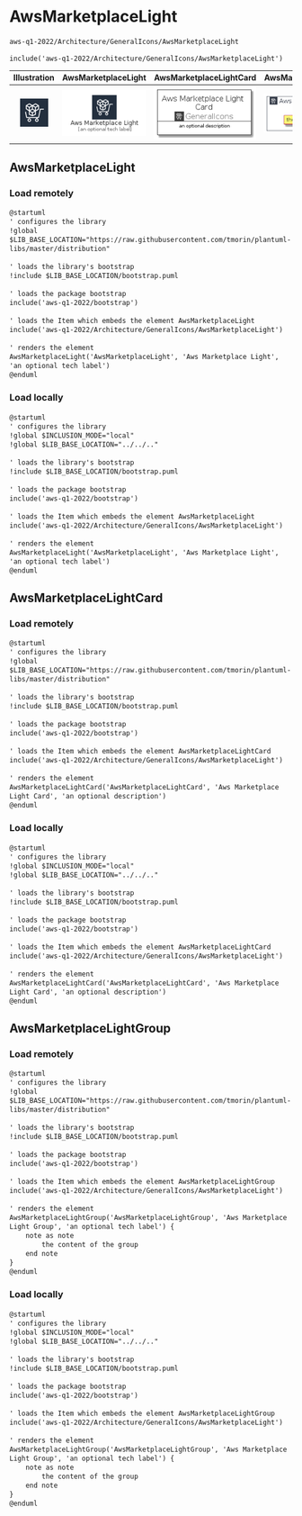 # AwsMarketplaceLight


```text
aws-q1-2022/Architecture/GeneralIcons/AwsMarketplaceLight
```

```text
include('aws-q1-2022/Architecture/GeneralIcons/AwsMarketplaceLight')
```



| Illustration | AwsMarketplaceLight | AwsMarketplaceLightCard | AwsMarketplaceLightGroup |
| :---: | :---: | :---: | :---: |
| ![illustration for Illustration](../../../aws-q1-2022/Architecture/GeneralIcons/AwsMarketplaceLight.png) | ![illustration for AwsMarketplaceLight](../../../aws-q1-2022/Architecture/GeneralIcons/AwsMarketplaceLight.Local.png) | ![illustration for AwsMarketplaceLightCard](../../../aws-q1-2022/Architecture/GeneralIcons/AwsMarketplaceLightCard.Local.png) | ![illustration for AwsMarketplaceLightGroup](../../../aws-q1-2022/Architecture/GeneralIcons/AwsMarketplaceLightGroup.Local.png) |




## AwsMarketplaceLight

### Load remotely
```plantuml
@startuml
' configures the library
!global $LIB_BASE_LOCATION="https://raw.githubusercontent.com/tmorin/plantuml-libs/master/distribution"

' loads the library's bootstrap
!include $LIB_BASE_LOCATION/bootstrap.puml

' loads the package bootstrap
include('aws-q1-2022/bootstrap')

' loads the Item which embeds the element AwsMarketplaceLight
include('aws-q1-2022/Architecture/GeneralIcons/AwsMarketplaceLight')

' renders the element
AwsMarketplaceLight('AwsMarketplaceLight', 'Aws Marketplace Light', 'an optional tech label')
@enduml
```

### Load locally
```plantuml
@startuml
' configures the library
!global $INCLUSION_MODE="local"
!global $LIB_BASE_LOCATION="../../.."

' loads the library's bootstrap
!include $LIB_BASE_LOCATION/bootstrap.puml

' loads the package bootstrap
include('aws-q1-2022/bootstrap')

' loads the Item which embeds the element AwsMarketplaceLight
include('aws-q1-2022/Architecture/GeneralIcons/AwsMarketplaceLight')

' renders the element
AwsMarketplaceLight('AwsMarketplaceLight', 'Aws Marketplace Light', 'an optional tech label')
@enduml
```

## AwsMarketplaceLightCard

### Load remotely
```plantuml
@startuml
' configures the library
!global $LIB_BASE_LOCATION="https://raw.githubusercontent.com/tmorin/plantuml-libs/master/distribution"

' loads the library's bootstrap
!include $LIB_BASE_LOCATION/bootstrap.puml

' loads the package bootstrap
include('aws-q1-2022/bootstrap')

' loads the Item which embeds the element AwsMarketplaceLightCard
include('aws-q1-2022/Architecture/GeneralIcons/AwsMarketplaceLight')

' renders the element
AwsMarketplaceLightCard('AwsMarketplaceLightCard', 'Aws Marketplace Light Card', 'an optional description')
@enduml
```

### Load locally
```plantuml
@startuml
' configures the library
!global $INCLUSION_MODE="local"
!global $LIB_BASE_LOCATION="../../.."

' loads the library's bootstrap
!include $LIB_BASE_LOCATION/bootstrap.puml

' loads the package bootstrap
include('aws-q1-2022/bootstrap')

' loads the Item which embeds the element AwsMarketplaceLightCard
include('aws-q1-2022/Architecture/GeneralIcons/AwsMarketplaceLight')

' renders the element
AwsMarketplaceLightCard('AwsMarketplaceLightCard', 'Aws Marketplace Light Card', 'an optional description')
@enduml
```

## AwsMarketplaceLightGroup

### Load remotely
```plantuml
@startuml
' configures the library
!global $LIB_BASE_LOCATION="https://raw.githubusercontent.com/tmorin/plantuml-libs/master/distribution"

' loads the library's bootstrap
!include $LIB_BASE_LOCATION/bootstrap.puml

' loads the package bootstrap
include('aws-q1-2022/bootstrap')

' loads the Item which embeds the element AwsMarketplaceLightGroup
include('aws-q1-2022/Architecture/GeneralIcons/AwsMarketplaceLight')

' renders the element
AwsMarketplaceLightGroup('AwsMarketplaceLightGroup', 'Aws Marketplace Light Group', 'an optional tech label') {
    note as note
        the content of the group
    end note
}
@enduml
```

### Load locally
```plantuml
@startuml
' configures the library
!global $INCLUSION_MODE="local"
!global $LIB_BASE_LOCATION="../../.."

' loads the library's bootstrap
!include $LIB_BASE_LOCATION/bootstrap.puml

' loads the package bootstrap
include('aws-q1-2022/bootstrap')

' loads the Item which embeds the element AwsMarketplaceLightGroup
include('aws-q1-2022/Architecture/GeneralIcons/AwsMarketplaceLight')

' renders the element
AwsMarketplaceLightGroup('AwsMarketplaceLightGroup', 'Aws Marketplace Light Group', 'an optional tech label') {
    note as note
        the content of the group
    end note
}
@enduml
```

